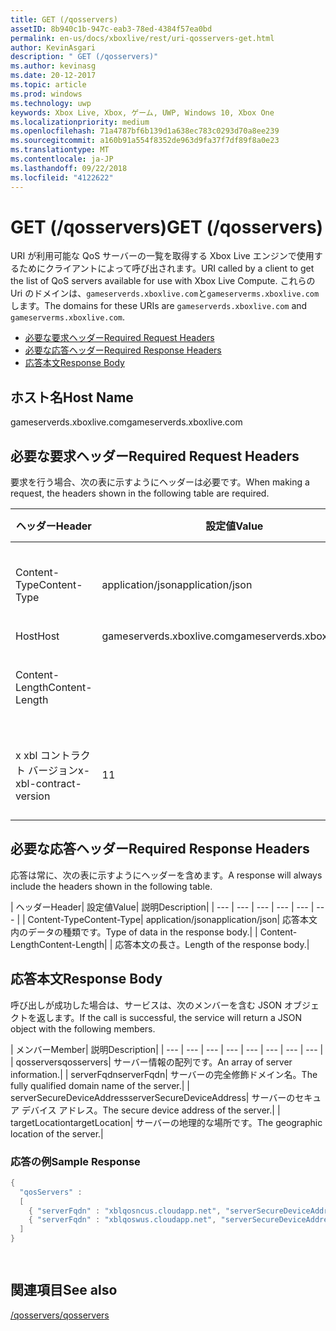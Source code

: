 ```yaml
---
title: GET (/qosservers)
assetID: 8b940c1b-947c-eab3-78ed-4384f57ea0bd
permalink: en-us/docs/xboxlive/rest/uri-qosservers-get.html
author: KevinAsgari
description: " GET (/qosservers)"
ms.author: kevinasg
ms.date: 20-12-2017
ms.topic: article
ms.prod: windows
ms.technology: uwp
keywords: Xbox Live, Xbox, ゲーム, UWP, Windows 10, Xbox One
ms.localizationpriority: medium
ms.openlocfilehash: 71a4787bf6b139d1a638ec783c0293d70a8ee239
ms.sourcegitcommit: a160b91a554f8352de963d9fa37f7df89f8a0e23
ms.translationtype: MT
ms.contentlocale: ja-JP
ms.lasthandoff: 09/22/2018
ms.locfileid: "4122622"
---
```

# <a name="get-qosservers"></a><span data-ttu-id="ef781-104">GET (/qosservers)</span><span class="sxs-lookup"><span data-stu-id="ef781-104">GET (/qosservers)</span></span>
<span data-ttu-id="ef781-105">URI が利用可能な QoS サーバーの一覧を取得する Xbox Live エンジンで使用するためにクライアントによって呼び出されます。</span><span class="sxs-lookup"><span data-stu-id="ef781-105">URI called by a client to get the list of QoS servers available for use with Xbox Live Compute.</span></span> <span data-ttu-id="ef781-106">これらの Uri のドメインは、`gameserverds.xboxlive.com`と`gameserverms.xboxlive.com`します。</span><span class="sxs-lookup"><span data-stu-id="ef781-106">The domains for these URIs are `gameserverds.xboxlive.com` and `gameserverms.xboxlive.com`.</span></span>
 
  * [<span data-ttu-id="ef781-107">必要な要求ヘッダー</span><span class="sxs-lookup"><span data-stu-id="ef781-107">Required Request Headers</span></span>](#ID4EBB)
  * [<span data-ttu-id="ef781-108">必要な応答ヘッダー</span><span class="sxs-lookup"><span data-stu-id="ef781-108">Required Response Headers</span></span>](#ID4EUC)
  * [<span data-ttu-id="ef781-109">応答本文</span><span class="sxs-lookup"><span data-stu-id="ef781-109">Response Body</span></span>](#ID4EVD)
 
<a id="ID5EG"></a>

 
## <a name="host-name"></a><span data-ttu-id="ef781-110">ホスト名</span><span class="sxs-lookup"><span data-stu-id="ef781-110">Host Name</span></span>

<span data-ttu-id="ef781-111">gameserverds.xboxlive.com</span><span class="sxs-lookup"><span data-stu-id="ef781-111">gameserverds.xboxlive.com</span></span>
 
<a id="ID4EBB"></a>

 
## <a name="required-request-headers"></a><span data-ttu-id="ef781-112">必要な要求ヘッダー</span><span class="sxs-lookup"><span data-stu-id="ef781-112">Required Request Headers</span></span>
 
<span data-ttu-id="ef781-113">要求を行う場合、次の表に示すようにヘッダーは必要です。</span><span class="sxs-lookup"><span data-stu-id="ef781-113">When making a request, the headers shown in the following table are required.</span></span>
 
| <span data-ttu-id="ef781-114">ヘッダー</span><span class="sxs-lookup"><span data-stu-id="ef781-114">Header</span></span>| <span data-ttu-id="ef781-115">設定値</span><span class="sxs-lookup"><span data-stu-id="ef781-115">Value</span></span>| <span data-ttu-id="ef781-116">説明</span><span class="sxs-lookup"><span data-stu-id="ef781-116">Description</span></span>| 
| --- | --- | --- | 
| <span data-ttu-id="ef781-117">Content-Type</span><span class="sxs-lookup"><span data-stu-id="ef781-117">Content-Type</span></span>| <span data-ttu-id="ef781-118">application/json</span><span class="sxs-lookup"><span data-stu-id="ef781-118">application/json</span></span>| <span data-ttu-id="ef781-119">送信されたデータの種類です。</span><span class="sxs-lookup"><span data-stu-id="ef781-119">Type of data being submitted.</span></span>| 
| <span data-ttu-id="ef781-120">Host</span><span class="sxs-lookup"><span data-stu-id="ef781-120">Host</span></span>| <span data-ttu-id="ef781-121">gameserverds.xboxlive.com</span><span class="sxs-lookup"><span data-stu-id="ef781-121">gameserverds.xboxlive.com</span></span>|  | 
| <span data-ttu-id="ef781-122">Content-Length</span><span class="sxs-lookup"><span data-stu-id="ef781-122">Content-Length</span></span>|  | <span data-ttu-id="ef781-123">要求オブジェクトの長さ。</span><span class="sxs-lookup"><span data-stu-id="ef781-123">Length of the request object.</span></span>| 
| <span data-ttu-id="ef781-124">x xbl コントラクト バージョン</span><span class="sxs-lookup"><span data-stu-id="ef781-124">x-xbl-contract-version</span></span>| <span data-ttu-id="ef781-125">1</span><span class="sxs-lookup"><span data-stu-id="ef781-125">1</span></span>| <span data-ttu-id="ef781-126">API コントラクト バージョンです。</span><span class="sxs-lookup"><span data-stu-id="ef781-126">API contract version.</span></span>| 
  
<a id="ID4EUC"></a>

 
## <a name="required-response-headers"></a><span data-ttu-id="ef781-127">必要な応答ヘッダー</span><span class="sxs-lookup"><span data-stu-id="ef781-127">Required Response Headers</span></span>
 
<span data-ttu-id="ef781-128">応答は常に、次の表に示すようにヘッダーを含めます。</span><span class="sxs-lookup"><span data-stu-id="ef781-128">A response will always include the headers shown in the following table.</span></span>
 
| <span data-ttu-id="ef781-129">ヘッダー</span><span class="sxs-lookup"><span data-stu-id="ef781-129">Header</span></span>| <span data-ttu-id="ef781-130">設定値</span><span class="sxs-lookup"><span data-stu-id="ef781-130">Value</span></span>| <span data-ttu-id="ef781-131">説明</span><span class="sxs-lookup"><span data-stu-id="ef781-131">Description</span></span>| 
| --- | --- | --- | --- | --- | --- | 
| <span data-ttu-id="ef781-132">Content-Type</span><span class="sxs-lookup"><span data-stu-id="ef781-132">Content-Type</span></span>| <span data-ttu-id="ef781-133">application/json</span><span class="sxs-lookup"><span data-stu-id="ef781-133">application/json</span></span>| <span data-ttu-id="ef781-134">応答本文内のデータの種類です。</span><span class="sxs-lookup"><span data-stu-id="ef781-134">Type of data in the response body.</span></span>| 
| <span data-ttu-id="ef781-135">Content-Length</span><span class="sxs-lookup"><span data-stu-id="ef781-135">Content-Length</span></span>|  | <span data-ttu-id="ef781-136">応答本文の長さ。</span><span class="sxs-lookup"><span data-stu-id="ef781-136">Length of the response body.</span></span>| 
  
<a id="ID4EVD"></a>

 
## <a name="response-body"></a><span data-ttu-id="ef781-137">応答本文</span><span class="sxs-lookup"><span data-stu-id="ef781-137">Response Body</span></span>
 
<span data-ttu-id="ef781-138">呼び出しが成功した場合は、サービスは、次のメンバーを含む JSON オブジェクトを返します。</span><span class="sxs-lookup"><span data-stu-id="ef781-138">If the call is successful, the service will return a JSON object with the following members.</span></span>
 
| <span data-ttu-id="ef781-139">メンバー</span><span class="sxs-lookup"><span data-stu-id="ef781-139">Member</span></span>| <span data-ttu-id="ef781-140">説明</span><span class="sxs-lookup"><span data-stu-id="ef781-140">Description</span></span>| 
| --- | --- | --- | --- | --- | --- | --- | --- | 
| <span data-ttu-id="ef781-141">qosservers</span><span class="sxs-lookup"><span data-stu-id="ef781-141">qosservers</span></span>| <span data-ttu-id="ef781-142">サーバー情報の配列です。</span><span class="sxs-lookup"><span data-stu-id="ef781-142">An array of server information.</span></span>| 
| <span data-ttu-id="ef781-143">serverFqdn</span><span class="sxs-lookup"><span data-stu-id="ef781-143">serverFqdn</span></span>| <span data-ttu-id="ef781-144">サーバーの完全修飾ドメイン名。</span><span class="sxs-lookup"><span data-stu-id="ef781-144">The fully qualified domain name of the server.</span></span>| 
| <span data-ttu-id="ef781-145">serverSecureDeviceAddress</span><span class="sxs-lookup"><span data-stu-id="ef781-145">serverSecureDeviceAddress</span></span>| <span data-ttu-id="ef781-146">サーバーのセキュア デバイス アドレス。</span><span class="sxs-lookup"><span data-stu-id="ef781-146">The secure device address of the server.</span></span>| 
| <span data-ttu-id="ef781-147">targetLocation</span><span class="sxs-lookup"><span data-stu-id="ef781-147">targetLocation</span></span>| <span data-ttu-id="ef781-148">サーバーの地理的な場所です。</span><span class="sxs-lookup"><span data-stu-id="ef781-148">The geographic location of the server.</span></span>| 
 
<a id="ID4EUE"></a>

 
### <a name="sample-response"></a><span data-ttu-id="ef781-149">応答の例</span><span class="sxs-lookup"><span data-stu-id="ef781-149">Sample Response</span></span>
 

```cpp
{ 
  "qosServers" : 
  [ 
    { "serverFqdn" : "xblqosncus.cloudapp.net", "serverSecureDeviceAddress" : "&lt;base-64 encoded blob>", "targetLocation" : "North Central US" },
    { "serverFqdn" : "xblqoswus.cloudapp.net", "serverSecureDeviceAddress" : "&lt;base-64 encoded blob>", "targetLocation" : "West US" },
  ]
}

      
```

   
<a id="ID4EBF"></a>

 
## <a name="see-also"></a><span data-ttu-id="ef781-150">関連項目</span><span class="sxs-lookup"><span data-stu-id="ef781-150">See also</span></span>
 [<span data-ttu-id="ef781-151">/qosservers</span><span class="sxs-lookup"><span data-stu-id="ef781-151">/qosservers</span></span>](uri-qosservers.md)

  